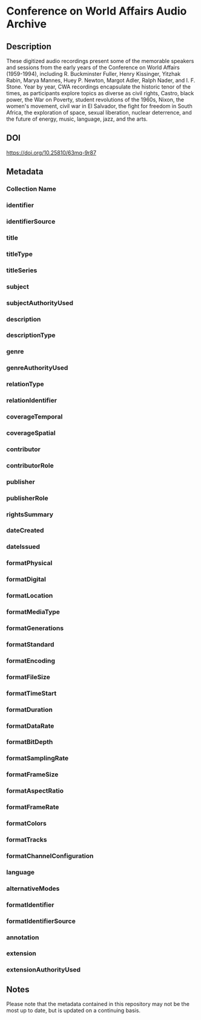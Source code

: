 # Conference on World Affairs Audio Archive
## Description
These digitized audio recordings present some of the memorable speakers and sessions from the early years of the Conference on World Affairs (1959-1994), including R. Buckminster Fuller, Henry Kissinger, Yitzhak Rabin, Marya Mannes, Huey P. Newton, Margot Adler, Ralph Nader, and I. F. Stone. Year by year, CWA recordings encapsulate the historic tenor of the times, as participants explore topics as diverse as civil rights, Castro, black power, the War on Poverty, student revolutions of the 1960s, Nixon, the women's movement, civil war in El Salvador, the fight for freedom in South Africa, the exploration of space, sexual liberation, nuclear deterrence, and the future of energy, music, language, jazz, and the arts. 
## DOI
https://doi.org/10.25810/63mq-9r87

## Metadata
### Collection Name
### identifier
### identifierSource
### title
### titleType
### titleSeries
### subject
### subjectAuthorityUsed
### description
### descriptionType
### genre
### genreAuthorityUsed
### relationType
### relationIdentifier
### coverageTemporal
### coverageSpatial
### contributor
### contributorRole
### publisher
### publisherRole
### rightsSummary
### dateCreated
### dateIssued
### formatPhysical
### formatDigital
### formatLocation
### formatMediaType
### formatGenerations
### formatStandard
### formatEncoding
### formatFileSize
### formatTimeStart
### formatDuration
### formatDataRate
### formatBitDepth
### formatSamplingRate
### formatFrameSize
### formatAspectRatio
### formatFrameRate
### formatColors
### formatTracks
### formatChannelConfiguration
### language
### alternativeModes
### formatIdentifier
### formatIdentifierSource
### annotation
### extension
### extensionAuthorityUsed

## Notes
Please note that the metadata contained in this repository may not be the most up to date, but is updated on a continuing basis.
